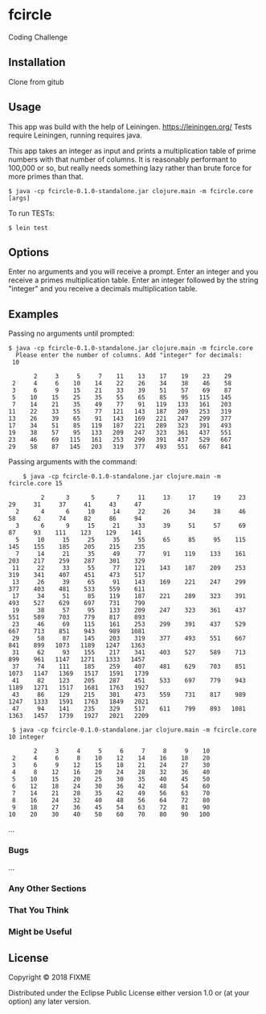 # fcircle

Coding Challenge

## Installation

Clone from gitub 

## Usage

This app was build with the help of Leiningen.  https://leiningen.org/
Tests require Leiningen, running requires java.

This app takes an integer as input and prints a multiplication table of prime numbers with that number of columns.  It is reasonably performant to 100,000 or so,
but really needs something lazy rather than brute force for more primes than that.

    $ java -cp fcircle-0.1.0-standalone.jar clojure.main -m fcircle.core [args]

To run TESTs:

    $ lein test
    
## Options

Enter no arguments and you will receive a prompt.
Enter an integer and you receive a primes multiplication table. 
Enter an integer followed by the string "integer" and you receive a decimals multiplication table.


## Examples

Passing no arguments until prompted:

    $ java -cp fcircle-0.1.0-standalone.jar clojure.main -m fcircle.core
      Please enter the number of columns. Add "integer" for decimals: 
     10

           2     3     5     7    11    13    17    19    23    29 
     2     4     6    10    14    22    26    34    38    46    58 
     3     6     9    15    21    33    39    51    57    69    87 
     5    10    15    25    35    55    65    85    95   115   145 
     7    14    21    35    49    77    91   119   133   161   203 
    11    22    33    55    77   121   143   187   209   253   319 
    13    26    39    65    91   143   169   221   247   299   377 
    17    34    51    85   119   187   221   289   323   391   493 
    19    38    57    95   133   209   247   323   361   437   551 
    23    46    69   115   161   253   299   391   437   529   667 
    29    58    87   145   203   319   377   493   551   667   841 


Passing arguments with the command:

        $ java -cp fcircle-0.1.0-standalone.jar clojure.main -m fcircle.core 15

             2      3      5      7     11     13     17     19     23     29     31     37     41     43     47 
      2      4      6     10     14     22     26     34     38     46     58     62     74     82     86     94 
      3      6      9     15     21     33     39     51     57     69     87     93    111    123    129    141 
      5     10     15     25     35     55     65     85     95    115    145    155    185    205    215    235 
      7     14     21     35     49     77     91    119    133    161    203    217    259    287    301    329 
     11     22     33     55     77    121    143    187    209    253    319    341    407    451    473    517 
     13     26     39     65     91    143    169    221    247    299    377    403    481    533    559    611 
     17     34     51     85    119    187    221    289    323    391    493    527    629    697    731    799 
     19     38     57     95    133    209    247    323    361    437    551    589    703    779    817    893 
     23     46     69    115    161    253    299    391    437    529    667    713    851    943    989   1081 
     29     58     87    145    203    319    377    493    551    667    841    899   1073   1189   1247   1363 
     31     62     93    155    217    341    403    527    589    713    899    961   1147   1271   1333   1457 
     37     74    111    185    259    407    481    629    703    851   1073   1147   1369   1517   1591   1739 
     41     82    123    205    287    451    533    697    779    943   1189   1271   1517   1681   1763   1927 
     43     86    129    215    301    473    559    731    817    989   1247   1333   1591   1763   1849   2021 
     47     94    141    235    329    517    611    799    893   1081   1363   1457   1739   1927   2021   2209 

     $ java -cp fcircle-0.1.0-standalone.jar clojure.main -m fcircle.core 10 integer

           2     3     4     5     6     7     8     9    10 
     2     4     6     8    10    12    14    16    18    20 
     3     6     9    12    15    18    21    24    27    30 
     4     8    12    16    20    24    28    32    36    40 
     5    10    15    20    25    30    35    40    45    50 
     6    12    18    24    30    36    42    48    54    60 
     7    14    21    28    35    42    49    56    63    70 
     8    16    24    32    40    48    56    64    72    80 
     9    18    27    36    45    54    63    72    81    90 
    10    20    30    40    50    60    70    80    90   100 
...

### Bugs

...

### Any Other Sections
### That You Think
### Might be Useful

## License

Copyright © 2018 FIXME

Distributed under the Eclipse Public License either version 1.0 or (at
your option) any later version.
